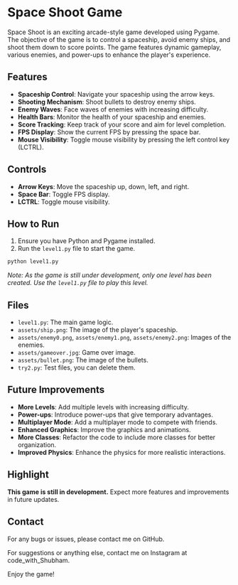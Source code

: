 # Space Shoot Game

Space Shoot is an exciting arcade-style game developed using Pygame. The objective of the game is to control a spaceship, avoid enemy ships, and shoot them down to score points. The game features dynamic gameplay, various enemies, and power-ups to enhance the player's experience.

## Features

- **Spaceship Control**: Navigate your spaceship using the arrow keys.
- **Shooting Mechanism**: Shoot bullets to destroy enemy ships.
- **Enemy Waves**: Face waves of enemies with increasing difficulty.
- **Health Bars**: Monitor the health of your spaceship and enemies.
- **Score Tracking**: Keep track of your score and aim for level completion.
- **FPS Display**: Show the current FPS by pressing the space bar.
- **Mouse Visibility**: Toggle mouse visibility by pressing the left control key (LCTRL).

## Controls

- **Arrow Keys**: Move the spaceship up, down, left, and right.
- **Space Bar**: Toggle FPS display.
- **LCTRL**: Toggle mouse visibility.
        
## How to Run

1. Ensure you have Python and Pygame installed.
2. Run the `level1.py` file to start the game.

```bash
python level1.py
```

*Note: As the game is still under development, only one level has been created. Use the `level1.py` file to play this level.*

## Files

- `level1.py`: The main game logic.
- `assets/ship.png`: The image of the player's spaceship.
- `assets/enemy0.png`, `assets/enemy1.png`, `assets/enemy2.png`: Images of the enemies.
- `assets/gameover.jpg`: Game over image.
- `assets/bullet.png`: The image of the bullets.
- `try2.py`: Test files, you can delete them.

## Future Improvements

- **More Levels**: Add multiple levels with increasing difficulty.
- **Power-ups**: Introduce power-ups that give temporary advantages.
- **Multiplayer Mode**: Add a multiplayer mode to compete with friends.
- **Enhanced Graphics**: Improve the graphics and animations.
- **More Classes**: Refactor the code to include more classes for better organization.
- **Improved Physics**: Enhance the physics for more realistic interactions.

## Highlight

**This game is still in development.** Expect more features and improvements in future updates.

## Contact

For any bugs or issues, please contact me on GitHub.

For suggestions or anything else, contact me on Instagram at code_with_Shubham.

Enjoy the game!
